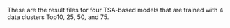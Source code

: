 These are the result  files for four TSA-based models that are trained with 4 data clusters Top10, 25, 50, and 75.
